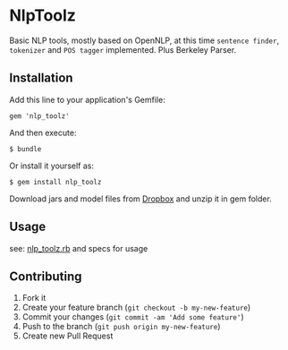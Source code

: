 # NlpToolz

Basic NLP tools, mostly based on OpenNLP, at this time `sentence finder`, `tokenizer` and `POS tagger` implemented.
Plus Berkeley Parser.

## Installation

Add this line to your application's Gemfile:

    gem 'nlp_toolz'

And then execute:

    $ bundle

Or install it yourself as:

    $ gem install nlp_toolz

Download jars and model files from [Dropbox](https://www.dropbox.com/sh/1layyjgf5h0wwi3/s2SHAnfVhs) and unzip it in gem folder.

## Usage

see: [nlp_toolz.rb](https://github.com/LeFnord/nlp_toolz/blob/master/lib/nlp_toolz.rb) and specs for usage

## Contributing

1. Fork it
2. Create your feature branch (`git checkout -b my-new-feature`)
3. Commit your changes (`git commit -am 'Add some feature'`)
4. Push to the branch (`git push origin my-new-feature`)
5. Create new Pull Request
